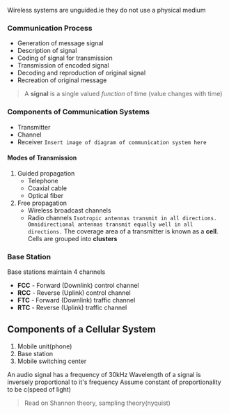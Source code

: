 Wireless systems are unguided.ie they do not use a physical medium
### Communication Process
- Generation of message signal
- Description of signal
- Coding of signal for transmission
- Transmission of encoded signal
- Decoding and reproduction of original signal
- Recreation of original message

> A **signal** is a single valued *function* of time (value changes with time)

### Components of Communication Systems
- Transmitter
- Channel
- Receiver
`Insert image of diagram of communication system here`

#### Modes of Transmission
1. Guided propagation 
    - Telephone
    - Coaxial cable
    - Optical fiber
2. Free propagation
    - Wireless broadcast channels
    - Radio channels
`Isotropic antennas transmit in all directions. Omnidirectional antennas transmit equally well in all directions.`
The coverage area of a transmitter is known as a **cell**. Cells are grouped into **clusters**

### Base Station
Base stations maintain 4 channels
- **FCC** - Forward (Downlink) control channel
- **RCC** - Reverse (Uplink) control channel
- **FTC** - Forward (Downlink) traffic channel
- **RTC** - Reverse (Uplink) traffic channel

## Components of a Cellular System
1. Mobile unit(phone)
2. Base station
3. Mobile switching center

An audio signal has a frequency of 30kHz
Wavelength of a signal is inversely proportional to it's frequency
Assume constant of proportionality to be c(speed of light)

>  Read on Shannon theory, sampling theory(nyquist)